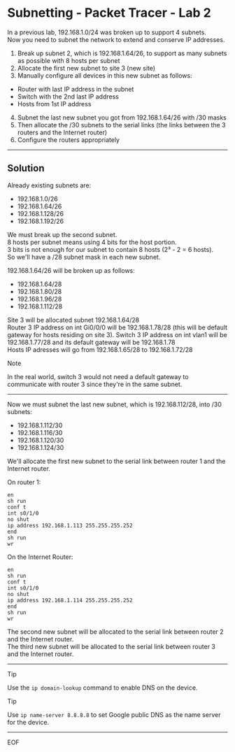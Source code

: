 # Subnetting - Packet Tracer - Lab 2

In a previous lab, 192.168.1.0/24 was broken up to support 4 subnets.  
Now you need to subnet the network to extend and conserve IP addresses.  
1. Break up subnet 2, which is 192.168.1.64/26, to support as many subnets as possible with 8 hosts per subnet
2. Allocate the first new subnet to site 3 (new site)
3. Manually configure all devices in this new subnet as follows:
* Router with last IP address in the subnet
* Switch with the 2nd last IP address
* Hosts from 1st IP address
4. Subnet the last new subnet you got from 192.168.1.64/26 with /30 masks
5. Then allocate the /30 subnets to the serial links (the links between the 3 routers and the Internet router)
6. Configure the routers appropriately

---

## Solution

Already existing subnets are:
- 192.168.1.0/26
- 192.168.1.64/26
- 192.168.1.128/26
- 192.168.1.192/26

We must break up the second subnet.  
8 hosts per subnet means using 4 bits for the host portion.  
3 bits is not enough for our subnet to contain 8 hosts (2³ - 2 = 6 hosts).  
So we'll have a /28 subnet mask in each new subnet. 

192.168.1.64/26 will be broken up as follows:
- 192.168.1.64/28
- 192.168.1.80/28
- 192.168.1.96/28
- 192.168.1.112/28

Site 3 will be allocated subnet 192.168.1.64/28  
Router 3 IP address on int Gi0/0/0 will be 192.168.1.78/28 (this will be default gateway for hosts residing on site 3). 
Switch 3 IP address on int vlan1 will be 192.168.1.77/28 and its default gateway will be 192.168.1.78  
Hosts IP adresses will go from 192.168.1.65/28 to 192.168.1.72/28  

>[!note]
>In the real world, switch 3 would not need a default gateway to communicate with router 3 since they're in the same subnet.

---

Now we must subnet the last new subnet, which is 192.168.112/28, into /30 subnets:
- 192.168.1.112/30
- 192.168.1.116/30
- 192.168.1.120/30
- 192.168.1.124/30
  
We'll allocate the first new subnet to the serial link between router 1 and the Internet router.

On router 1:
```
en
sh run
conf t
int s0/1/0
no shut
ip address 192.168.1.113 255.255.255.252
end
sh run
wr
```

On the Internet Router:
```
en
sh run
conf t
int s0/1/0
no shut
ip address 192.168.1.114 255.255.255.252
end
sh run
wr
```

The second new subnet will be allocated to the serial link between router 2 and the Internet router.  
The third new subnet will be allocated to the serial link between router 3 and the Internet router. 

---

>[!tip]
>Use the `ip domain-lookup` command to enable DNS on the device.

>[!tip]
>Use `ip name-server 8.8.8.8` to set Google public DNS as the name server for the device.

---
EOF

